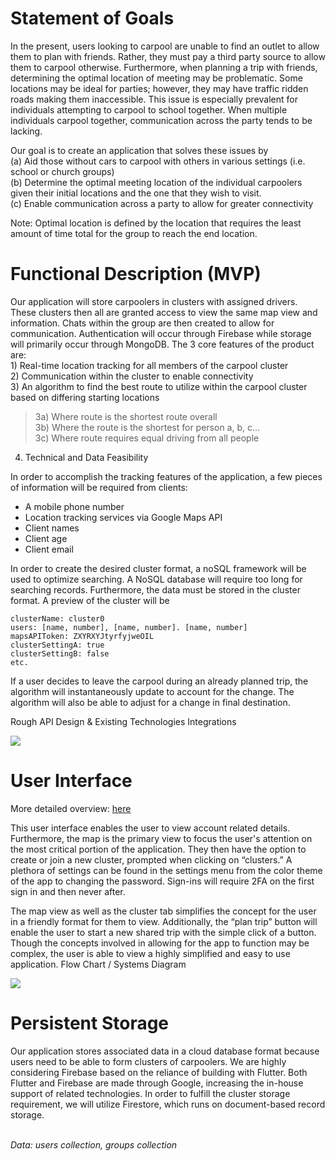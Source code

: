 # Statement of Goals

In the present, users looking to carpool are unable to find an outlet to allow them to plan with friends. Rather, they must pay a third party source to allow them to carpool otherwise. Furthermore, when planning a trip with friends, determining the optimal location of meeting may be problematic. Some locations may be ideal for parties; however, they may have traffic ridden roads making them inaccessible. This issue is especially prevalent for individuals attempting to carpool to school together. When multiple individuals carpool together, communication across the party tends to be lacking. 

Our goal is to create an application that solves these issues by <br>
(a) Aid those without cars to carpool with others in various settings (i.e. school or church groups)<br>
(b) Determine the optimal meeting location of the individual carpoolers given their initial locations and the one that they wish to visit.<br>
(c) Enable communication across a party to allow for greater connectivity

Note: Optimal location is defined by the location that requires the least amount of time total for the group to reach the end location.

# Functional Description (MVP)
Our application will store carpoolers in clusters with assigned drivers. These clusters then all are granted access to view the same map view and information. Chats within the group are then created to allow for communication. Authentication will occur through Firebase while storage will primarily occur through MongoDB.
The 3 core features of the product are: 
<br> 1) Real-time location tracking for all members of the carpool cluster
<br> 2) Communication within the cluster to enable connectivity
<br> 3) An algorithm to find the best route to utilize within the carpool cluster based on differing starting locations <br>
> 3a) Where route is the shortest route overall <br>
> 3b) Where the route is the shortest for person a, b, c… <br> 
> 3c) Where route requires equal driving from all people <br>
4) Technical and Data Feasibility

In order to accomplish the tracking features of the application, a few pieces of information will be required from clients:

- A mobile phone number
- Location tracking services via Google Maps API
- Client names
- Client age
- Client email

In order to create the desired cluster format, a noSQL framework will be used to optimize searching. A NoSQL database will require too long for searching records. Furthermore, the data must be stored in the cluster format. A preview of the cluster will be

	clusterName: cluster0
	users: [name, number], [name, number]. [name, number]
	mapsAPIToken: ZXYRXYJtyrfyjweOIL
	clusterSettingA: true
	clusterSettingB: false
	etc.

If a user decides to leave the carpool during an already planned trip, the algorithm will instantaneously update to account for the change. The algorithm will also be able to adjust for a change in final destination.

Rough API Design & Existing Technologies Integrations

<img src="https://firebasestorage.googleapis.com/v0/b/sharepool-e5a30.appspot.com/o/documentation%2FSharePool.png?alt=media&token=229b4fe0-eb63-4cb1-b5bd-8ed087c216dc">

# User Interface

More detailed overview: <a href="https://docs.google.com/presentation/d/1HZ7SRH_6nC0nRpSxr_j3cDCzgjDWCj1n96qr3oCYHMw/edit#slide=id.g21131501bb0_1_0">here</a>

This user interface enables the user to view account related details. Furthermore, the map is the primary view to focus the user's attention on the most critical portion of the application. They then have the option to create or join a new cluster, prompted when clicking on “clusters.” A plethora of settings can be found in the settings menu from the color theme of the app to changing the password. Sign-ins will require 2FA on the first sign in and then never after. 

The map view as well as the cluster tab simplifies the concept for the user in a friendly format for them to view. Additionally, the “plan trip” button will enable the user to start a new shared trip with the simple click of a button. Though the concepts involved in allowing for the app to function may be complex, the user is able to view a highly simplified and easy to use application.
Flow Chart / Systems Diagram

<img src="https://firebasestorage.googleapis.com/v0/b/sharepool-e5a30.appspot.com/o/documentation%2Fsystemsdiagram.png?alt=media&token=06d4620e-26f7-487a-8a4f-4b2ac2d37a59">

# Persistent Storage
Our application stores associated data in a cloud database format because users need to be able to form clusters of carpoolers. We are highly considering Firebase based on the reliance of building with Flutter. Both Flutter and Firebase are made through Google, increasing the in-house support of related technologies. In order to fulfill the cluster storage requirement, we will utilize Firestore, which runs on document-based record storage.

<br> <i>Data: users collection, groups collection</i>
